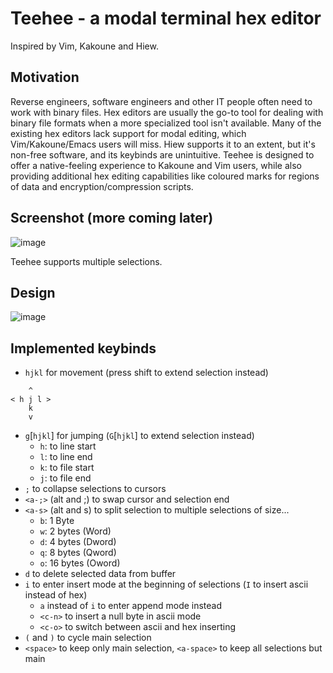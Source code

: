 # Teehee - a modal terminal hex editor

Inspired by Vim, Kakoune and Hiew.

## Motivation

Reverse engineers, software engineers and other IT people often need to work with binary files. Hex editors are usually the go-to tool for dealing with binary file formats when a more specialized tool isn't available. Many of the existing hex editors lack support for modal editing, which Vim/Kakoune/Emacs users will miss. Hiew supports it to an extent, but it's non-free software, and its keybinds are unintuitive. Teehee is designed to offer a native-feeling experience to Kakoune and Vim users, while also providing additional hex editing capabilities like coloured marks for regions of data and encryption/compression scripts.

## Screenshot (more coming later)

![image](https://user-images.githubusercontent.com/6651822/87162527-bab99f00-c2ce-11ea-9aa5-02f81dddc0de.png)

Teehee supports multiple selections.

## Design

![image](https://user-images.githubusercontent.com/6651822/87162730-010efe00-c2cf-11ea-8a0e-f90fbd209cec.png)

## Implemented keybinds
* `hjkl` for movement (press shift to extend selection instead)
```
    ^
< h j l >
    k
    v
```
* `g`[`hjkl`] for jumping (`G`[`hjkl`] to extend selection instead)
    * `h`: to line start
    * `l`: to line end
    * `k`: to file start
    * `j`: to file end
* `;` to collapse selections to cursors
* `<a-;>` (alt and ;) to swap cursor and selection end
* `<a-s>` (alt and s) to split selection to multiple selections of size...
    * `b`: 1 Byte
    * `w`: 2 bytes (Word)
    * `d`: 4 bytes (Dword)
    * `q`: 8 bytes (Qword)
    * `o`: 16 bytes (Oword)
* `d` to delete selected data from buffer
* `i` to enter insert mode at the beginning of selections (`I` to insert ascii instead of hex)
    * `a` instead of `i` to enter append mode instead
    * `<c-n>` to insert a null byte in ascii mode
    * `<c-o>` to switch between ascii and hex inserting
* `(` and `)` to cycle main selection
* `<space>` to keep only main selection, `<a-space>` to keep all selections but main
